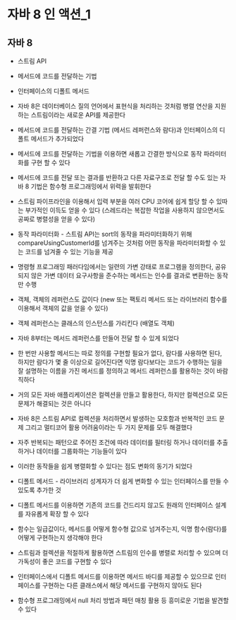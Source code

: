 # 자바 8 인 액션_1
## 자바 8
* 스트림 API
* 메서드에 코드를 전달하는 기법
* 인터페이스의 디폴트 메서드

* 자바 8은 데이터베이스 질의 언어에서 표현식을 처리하는 것처럼 병렬 연산을 지원하는 스트림이라는 새로운 API를 제공한다
* 메서드에 코드를 전달하는 간결 기법 (메서드 레퍼런스와 람다)과 인터페이스의 디폴트 메서드가 추가되었다
* 메서드에 코드를 전달하는 기법을 이용하면 새롭고 간결한 방식으로 동작 파라미터화를 구현 할 수 있다
* 메서드에 코드를 전달 또는 결과를 반환하고 다른 자료구조로 전달 할 수도 있는 자바 8 기법은 함수형 프로그래밍에서 위력을 발휘한다
* 스트림 파이프라인을 이용해서 입력 부분을 여러 CPU 코어에 쉽게 할당 할 수 있따는 부가적인 이득도 얻을 수 있다 (스레드라는 복잡한 작업을 사용하지 않으면서도 공짜로 병렬성을 얻을 수 있다)
* 동작 파라미터화 - 스트림 API는 sort의 동작을 파라미터화하기 위해 compareUsingCustomerId를 넘겨주는 것처럼 어떤 동작을 파라미터화할 수 있는 코드를 넘겨줄 수 있는 기능을 제공
* 명령형 프로그래밍 패러다임에서는 일련의 가변 강태로 프로그램을 정의한다, 공유되지 않은 가변 데이터 요구사항을 준수하는 메서드는 인수를 결과로 변환하는 동작만 수행
* 객체, 객체의 레퍼런스도 값이다 (new 또는 팩토리 메서드 또는 라이브러리 함수를 이용해서 객체의 값을 얻을 수 있다)
* 객체 레퍼런스는 클래스의 인스턴스를 가리킨다 (배열도 객체)
* 자바 8부터는 메서드 레퍼런스를 만들어 전달 할 수 있게 되었다
* 한 번만 사용할 메서드는 따로 정의를 구현할 필요가 없다, 람다를 사용하면 된다, 하지만 람다가 몇 줄 이상으로 길어진다면 익명 람다보다는 코드가 수행하는 일을 잘 설명하는 이름을 가진 메서드를 정의하고 메서드 레퍼런스를 활용하는 것이 바람직하다
* 거의 모든 자바 애플리케이션은 컬렉션을 만들고 활용한다, 하지만 컬렉션으로 모든 문제가 해결되는 것은 아니다
* 자바 8은 스트림 API로 컬렉션을 처리하면서 발생하는 모호함과 반복적인 코드 문제 그리고 멀티코어 활용 어려움이라는 두 가지 문제를 모두 해결했다
* 자주 반복되는 패턴으로 주어진 조건에 따라 데이터를 필터링 하거나 데이터를 추출하거나 데이터를 그룹화하는 기능들이 있다
* 이러한 동작들을 쉽게 병렬화할 수 있다는 점도 변화의 동기가 되었다
* 디폴트 메서드 - 라이브러리 성계자가 더 쉽게 변화할 수 있는 인터페이스를 만들 수 있도록 추가한 것
* 디폴트 메서드를 이용하면 기존의 코드를 건드리지 않고도 원래의 인터페이스 설계를 자유롭게 확장 할 수 있다
* 함수는 일급값이다, 메서드를 어떻게 함수형 값으로 넘겨주는지, 익명 함수(람다)를 어떻게 구현하는지 생각해야 한다
* 스트림과 컬렉션을 적절하게 활용하면 스트림의 인수를 병렬로 처리할 수 있으며 더 가독성이 좋은 코드를 구현할 수 있다
* 인터페이스에서 디폴트 메서드를 이용하면 메서드 바디를 제공할 수 있으므로 인터페이스를 구현하는 다른 클래스에서 해당 메서드를 구현하지 않아도 된다
* 함수형 프로그래밍에서 null 처리 방법과 패턴 매칭 활용 등 흥미로운 기법을 발견할 수 있다